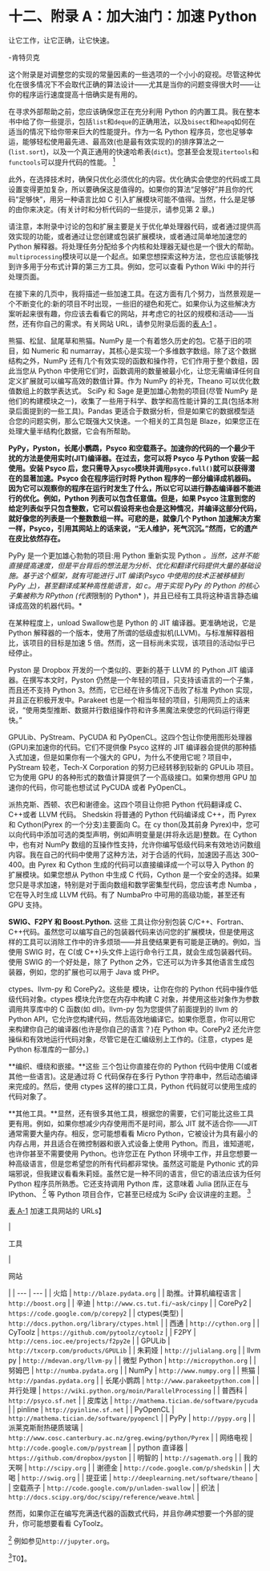 # 十二、附录 A：加大油门：加速 Python

让它工作，让它正确，让它快速。

-肯特贝克

这个附录是对调整您的实现的常量因素的一些选项的一个小小的窥视。尽管这种优化在很多情况下不会取代正确的算法设计——尤其是当你的问题变得很大时——让你的程序运行速度提高十倍确实是有用的。

在寻求外部帮助之前，您应该确保您正在充分利用 Python 的内置工具。我在整本书中给了你一些提示，包括`list`和`deque`的正确用法，以及`bisect`和`heapq`如何在适当的情况下给你带来巨大的性能提升。作为一名 Python 程序员，您也足够幸运，能够轻松使用最先进、最高效(也是最有效实现的)的排序算法之一(`list.sort`)，以及一个真正通用的快速哈希表(`dict`)。您甚至会发现`itertools`和`functools`可以提升代码的性能。 [<sup>1</sup>](#Fn1)

此外，在选择技术时，确保只优化必须优化的内容。优化确实会使您的代码或工具设置变得更加复杂，所以要确保这是值得的。如果你的算法“足够好”并且你的代码“足够快”，用另一种语言比如 C 引入扩展模块可能不值得。当然，什么是足够的由你来决定。(有关计时和分析代码的一些提示，请参见第 2 章。)

请注意，本附录中讨论的包和扩展主要是关于优化单处理器代码，或者通过提供高效实现的功能，或者通过让您创建或包装扩展模块，或者通过简单地加速您的 Python 解释器。将处理任务分配给多个内核和处理器无疑也是一个很大的帮助。`multiprocessing`模块可以是一个起点。如果您想探索这种方法，您也应该能够找到许多用于分布式计算的第三方工具。例如，您可以查看 Python Wiki 中的并行处理页面。

在接下来的几页中，我将描述一些加速工具。在这方面有几个努力，当然景观是一个不断变化的:新的项目不时出现，一些旧的褪色和死亡。如果你认为这些解决方案听起来很有趣，你应该去看看它的网站，并考虑它的社区的规模和活动——当然，还有你自己的需求。有关网站 URL，请参见附录后面的[表 A-1](#Tab1) 。

熊猫、松鼠、鼠尾草和熊猫。NumPy 是一个有着悠久历史的包。它基于旧的项目，如 Numeric 和 numarray，其核心是实现一个多维数字数组。除了这个数据结构之外，NumPy 还有几个有效实现的函数和操作符，它们作用于整个数组，因此当您从 Python 中使用它们时，函数调用的数量被最小化，让您无需编译任何自定义扩展就可以编写高效的数值计算。作为 NumPy 的补充，Theano 可以优化数值数组上的数学表达式。 SciPy 和 Sage 是更加雄心勃勃的项目(尽管 NumPy 是他们的构建模块之一)，收集了一些用于科学、数学和高性能计算的工具(包括本附录后面提到的一些工具)。Pandas 更适合于数据分析，但是如果它的数据模型适合您的问题实例，那么它既强大又快速。一个相关的工具包是 Blaze，如果您正在处理大量半结构化数据，它会有所帮助。

**PyPy，Pyston，长尾小鹦鹉，Psyco 和空载燕子。加速你的代码的一个最少干扰的方法是使用实时(JIT)编译器。在过去，您可以将 Psyco 与 Python 安装一起使用。安装 Psyco 后，您只需导入`psyco`模块并调用`psyco.full()`就可以获得潜在的显著加速。Psyco 会在程序运行时将 Python 程序的一部分编译成机器码。因为它可以观察你的程序在运行时发生了什么，所以它可以进行静态编译器不能进行的优化。例如，Python 列表可以包含任意值。但是，如果 Psyco 注意到您的给定列表似乎只包含整数，它可以假设将来也会是这种情况，并编译这部分代码，就好像您的列表是一个整数数组一样。可悲的是，就像几个 Python 加速解决方案一样，Psyco，引用其网站上的话来说，“无人维护，死气沉沉。”然而，它的遗产在皮比依然存在。**

PyPy 是一个更加雄心勃勃的项目:用 Python 重新实现 Python *。当然，这并不能直接提高速度，但是平台背后的想法是为分析、优化和翻译代码提供大量的基础设施。基于这个框架，就有可能进行 JIT 编译(Psyco 中使用的技术正被移植到 PyPy 上)，甚至翻译成某种高性能语言，如 c。用于实现 PyPy 的 Python 的核心子集被称为 RPython (代表*限制的 Python* )，并且已经有工具将这种语言静态编译成高效的机器代码。*

在某种程度上，unload Swallow也是 Python 的 JIT 编译器。更准确地说，它是 Python 解释器的一个版本，使用了所谓的低级虚拟机(LLVM)。与标准解释器相比，该项目的目标是加速 5 倍。然而，这一目标尚未实现，该项目的活动似乎已经停止。

Pyston 是 Dropbox 开发的一个类似的、更新的基于 LLVM 的 Python JIT 编译器。在撰写本文时，Pyston 仍然是一个年轻的项目，只支持该语言的一个子集，而且还不支持 Python 3。然而，它已经在许多情况下击败了标准 Python 实现，并且正在积极开发中。Parakeet 也是一个相当年轻的项目，引用网页上的话来说，“使用类型推断、数据并行数组操作符和许多黑魔法来使您的代码运行得更快。”

GPULib、PyStream、PyCUDA 和 PyOpenCL。这四个包让你使用图形处理器(GPU)来加速你的代码。它们不提供像 Psyco 这样的 JIT 编译器会提供的那种插入式加速，但是如果你有一个强大的 GPU，为什么不使用它呢？项目中， PyStream 较老，Tech-X Corporation 的努力已经转移到较新的 GPULib 项目。它为使用 GPU 的各种形式的数值计算提供了一个高级接口。如果你想用 GPU 加速你的代码，你可能也想试试 PyCUDA 或者 PyOpenCL。

派热克斯、西顿、农巴和谢德金。这四个项目让你把 Python 代码翻译成 C、C++或者 LLVM 代码。 Shedskin 将普通的 Python 代码编译成 C++，而 Pyrex 和 Cython(Pyrex 的一个分支)主要面向 C。在 cy thon(及其前身 Pyrex)中，您可以向代码中添加可选的类型声明，例如声明变量是(并将永远是)整数。在 Cython 中，也有对 NumPy 数组的互操作性支持，允许你编写低级代码来有效地访问数组内容。我在自己的代码中使用了这种方法，对于合适的代码，加速因子高达 300–400。由 Pyrex 和 Cython 生成的代码可以直接编译成一个可以导入 Python 的扩展模块。如果您想从 Python 中生成 C 代码，Cython 是一个安全的选择。如果您只是寻求加速，特别是对于面向数组和数学密集型代码，您应该考虑 Numba ，它在导入时生成 LLVM 代码。有了 NumbaPro 中可用的高级功能，甚至还有 GPU 支持。

**SWIG、F2PY 和 Boost.Python.** 这些 工具让你分别包装 C/C++、Fortran、C++代码。虽然您可以编写自己的包装器代码来访问您的扩展模块，但是使用这样的工具可以消除工作中的许多烦琐——并且使结果更有可能是正确的。例如，当使用 SWIG 时，在 C(或 C++)头文件上运行命令行工具，就会生成包装器代码。使用 SWIG 的一个好处是，除了 Python 之外，它还可以为许多其他语言生成包装器，例如，您的扩展也可以用于 Java 或 PHP。

ctypes、llvm-py 和 CorePy2。这些是 模块，让你在你的 Python 代码中操作低级代码对象。ctypes 模块允许您在内存中构建 C 对象，并使用这些对象作为参数调用共享库中的 C 函数(如 dll)。llvm-py 包为您提供了前面提到的 llvm 的 Python API，它允许您构建代码，然后高效地编译它。如果你愿意，你可以用它来构建你自己的编译器(也许是你自己的语言？)在 Python 中。CorePy2 还允许您操纵和有效地运行代码对象，尽管它是在汇编级别上工作的。(注意，ctypes 是 Python 标准库的一部分。)

**编织、缠绕和嵌接。**这些 三个包让你直接在你的 Python 代码中使用 C(或者其他一些语言)。这是通过将 C 代码保存在多行 Python 字符串中，然后动态编译来完成的。然后，使用 ctypes 这样的接口工具，Python 代码就可以使用生成的代码对象了。

**其他工具。**显然，还有很多其他工具，根据您的需要，它们可能比这些工具更有用。例如，如果你想减少内存使用而不是时间，那么 JIT 就不适合你——JIT 通常需要大量内存。相反，您可能想看看 Micro Python，它被设计为具有最小的内存占用，并且适合在微控制器和嵌入式设备上使用 Python。而且，谁知道呢，也许你甚至不需要使用 Python。也许您正在 Python 环境中工作，并且您想要一种高级语言，但是您希望您的所有代码都非常快。虽然这可能是 Pythonic 式的异端邪说，但我建议看看朱莉娅。虽然它是一种不同的语言，但它的语法应该为任何 Python 程序员所熟悉。它还支持调用 Python 库，这意味着 Julia 团队正在与 IPython、 [<sup>2</sup>](#Fn2) 等 Python 项目合作，它甚至已经成为 SciPy 会议讲座的主题。 [<sup>3</sup>](#Fn3)

[表 A-1](#_Tab1) 加速工具网站的 URLs】

| 

工具

 | 

网站

 |
| --- | --- |
| 火焰 | `http://blaze.pydata.org` |
| 助推。计算机编程语言 | `http://boost.org` |
| 辛迪 | `http://www.cs.tut.fi/~ask/cinpy` |
| CorePy2 | `https://code.google.com/p/corepy2` |
| ctypes(类型) | `http://docs.python.org/library/ctypes.html` |
| 西通 | `http://cython.org` |
| CyToolz | `https://github.com/pytoolz/cytoolz` |
| F2PY | `http://cens.ioc.ee/projects/f2py2e` |
| GPULib | `http://txcorp.com/products/GPULib` |
| 朱莉娅 | `http://julialang.org` |
| llvm py | `http://mdevan.org/llvm-py` |
| 微型 Python | `http://micropython.org` |
| 努姆巴 | `http://numba.pydata.org` |
| NumPy | `http://www.numpy.org` |
| 熊猫 | `http://pandas.pydata.org` |
| 长尾小鹦鹉 | `http://www.parakeetpython.com` |
| 并行处理 | `https://wiki.python.org/moin/ParallelProcessing` |
| 普西科 | `http://psyco.sf.net` |
| 皮库达 | `http://mathema.tician.de/software/pycuda` |
| pinline | `http://pyinline.sf.net` |
| PyOpenCL | `http://mathema.tician.de/software/pyopencl` |
| PyPy | `http://pypy.org` |
| 派莱克斯耐热硬质玻璃 | `http://www.cosc.canterbury.ac.nz/greg.ewing/python/Pyrex` |
| 网络电视 | `http://code.google.com/p/pystream` |
| python 直译器 | `https://github.com/dropbox/pyston` |
| 明智的 | `http://sagemath.org` |
| 我的天啊 | `http://scipy.org` |
| 谢德金 | `http://code.google.com/p/shedskin` |
| 大喝 | `http://swig.org` |
| 提亚诺 | `http://deeplearning.net/software/theano` |
| 空载燕子 | `http://code.google.com/p/unladen-swallow` |
| 织法 | `http://docs.scipy.org/doc/scipy/reference/weave.html` |

然而，如果你正在编写充满迭代器的函数式代码，并且你*确实*想要一个外部的提升，你可能想要看看 CyToolz。

[<sup>2</sup>](#_Fn2) 例如参见`http://jupyter.org`。

[<sup>3</sup>](#_Fn3)T0】。
